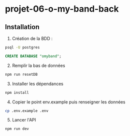 # projet-06-o-my-band-back

## Installation 
 1. Création de la BDD : 

 ```bash
 psql -U postgres
 ```
 ```sql
 CREATE DATABASE "omyband";
 ```

 2. Remplir la bas de données

```bash
npm run resetDB
```
3. Installer les dépendances

```bash
npm install
```

4. Copier le point env.example puis renseigner les données
```bash
cp .env.example .env
```

5. Lancer l'API
```bash
npm run dev
```